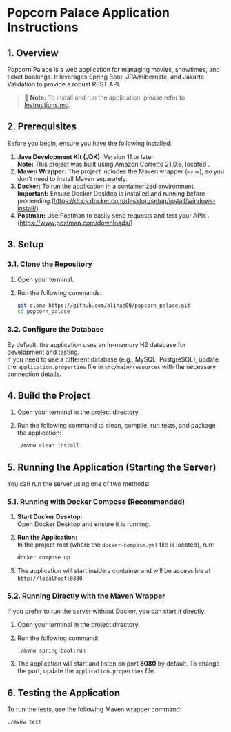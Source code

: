 # Popcorn Palace Application Instructions

## 1. Overview

Popcorn Palace is a web application for managing movies, showtimes, and ticket bookings. It leverages Spring Boot, JPA/Hibernate, and Jakarta Validation to provide a robust REST API.

> 📄 **Note:** To install and run the application, please refer to [Instructions.md](Instructions.md).
## 2. Prerequisites

Before you begin, ensure you have the following installed:
1. **Java Development Kit (JDK):** Version 11 or later.  
   **Note:** This project was built using Amazon Corretto 21.0.6, located .
2. **Maven Wrapper:** The project includes the Maven wrapper (`mvnw`), so you don't need to install Maven separately.
3. **Docker:** To run the application in a containerized environment.  
   **Important:** Ensure Docker Desktop is installed and running before proceeding.(https://docs.docker.com/desktop/setup/install/windows-install/)
4. **Postman:** Use Postman  to easily send requests and test your APIs .(https://www.postman.com/downloads/)







## 3. Setup

### 3.1. Clone the Repository
1. Open your terminal.
2. Run the following commands:

    ```bash
    git clone https://github.com/alihaj00/popcorn_palace.git
    cd popcorn_palace
    ```

### 3.2. Configure the Database
By default, the application uses an in-memory H2 database for development and testing.  
If you need to use a different database (e.g., MySQL, PostgreSQL), update the `application.properties` file in `src/main/resources` with the necessary connection details.

## 4. Build the Project

1. Open your terminal in the project directory.
2. Run the following command to clean, compile, run tests, and package the application:

    ```bash
    ./mvnw clean install
    ```

## 5. Running the Application (Starting the Server)

You can run the server using one of two methods:

### 5.1. Running with Docker Compose (Recommended)
1. **Start Docker Desktop:**  
   Open Docker Desktop and ensure it is running.
2. **Run the Application:**  
   In the project root (where the `docker-compose.yml` file is located), run:

    ```bash
    docker compose up
    ```

3. The application will start inside a container and will be accessible at `http://localhost:8080`.

### 5.2. Running Directly with the Maven Wrapper
If you prefer to run the server without Docker, you can start it directly:
1. Open your terminal in the project directory.
2. Run the following command:

    ```bash
    ./mvnw spring-boot:run
    ```

3. The application will start and listen on port **8080** by default. To change the port, update the `application.properties` file.

## 6. Testing the Application

To run the tests, use the following Maven wrapper command:

```bash
./mvnw test

